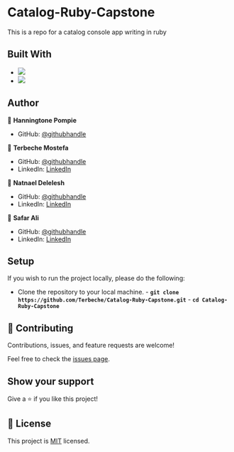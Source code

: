 # Catalog-Ruby-Capstone

This is a repo for a catalog console app writing in ruby

## Built With

- ![](https://img.shields.io/badge/Github-blueviolet)
- ![](https://img.shields.io/badge/Ruby-red)

## Author

👤 **Hanningtone Pompie**

- GitHub: [@githubhandle](https://github.com/HanningtoneM)

👤 **Terbeche Mostefa**

- GitHub: [@githubhandle](https://github.com/Terbeche)
- LinkedIn: [LinkedIn](https://www.linkedin.com/in/mustapha-terbeche/)

👤 **Natnael Delelesh**

- GitHub: [@githubhandle](https://github.com/NatiDeme)
- LinkedIn: [LinkedIn](https://www.linkedin.com/in/natnael-demelash/)

👤 **Safar Ali**

- GitHub: [@githubhandle](https://github.com/safar1212)
- LinkedIn: [LinkedIn](https://www.linkedin.com/in/safar-ali999/)

## Setup

If you wish to run the project locally, please do the following:

- Clone the repository to your local machine. - **`git clone https://github.com/Terbeche/Catalog-Ruby-Capstone.git`** - **`cd Catalog-Ruby-Capstone`**

## 🤝 Contributing

Contributions, issues, and feature requests are welcome!

Feel free to check the [issues page](https://github.com/Terbeche/Catalog-Ruby-Capstone/issues).

## Show your support

Give a ⭐️ if you like this project!

## 📝 License

This project is [MIT](./MIT.md) licensed.
